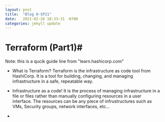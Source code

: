 ```yaml
---
layout: post
title:  "Blog 0-SP21"
date:   2021-02-26 18:33:31 -0700
categories: jekyll update
---
```



# Terraform (Part1)#
Note: this is a qucik guide line from "learn.hashicorp.com"

- What is Terraform?
Terraform is the infrastructure as code tool from HashiCorp. It is a tool for building, changing, and managing infrastructure in a safe, repeatable way.

- Infrastructure as a code!
It is the process of managing infrastructure in a file or files rather than manually configuring resources in a user interface. 
The resources can be any piece of infrustructures such as VMs, Security groups, network interfaces, etc...

- 


